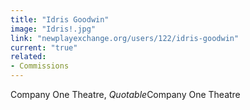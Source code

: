 ```yaml
---
title: "Idris Goodwin"
image: "Idris!.jpg"
link: "newplayexchange.org/users/122/idris-goodwin"
current: "true"
related:
- Commissions
---
```


Company One Theatre, *Quotable*Company One Theatre

